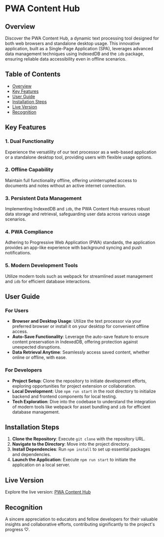 # PWA Content Hub

## Overview

Discover the PWA Content Hub, a dynamic text processing tool designed for both web browsers and standalone desktop usage. This innovative application, built as a Single-Page Application (SPA), leverages advanced data management techniques using IndexedDB and the `idb` package, ensuring reliable data accessibility even in offline scenarios.

## Table of Contents

- [Overview](#overview)
- [Key Features](#key-features)
- [User Guide](#user-guide)
- [Installation Steps](#installation-steps)
- [Live Version](#live-version)
- [Recognition](#recognition)

## Key Features

### 1. Dual Functionality

Experience the versatility of our text processor as a web-based application or a standalone desktop tool, providing users with flexible usage options.

### 2. Offline Capability

Maintain full functionality offline, offering uninterrupted access to documents and notes without an active internet connection.

### 3. Persistent Data Management

Implementing IndexedDB and `idb`, the PWA Content Hub ensures robust data storage and retrieval, safeguarding user data across various usage scenarios.

### 4. PWA Compliance

Adhering to Progressive Web Application (PWA) standards, the application provides an app-like experience with background syncing and push notifications.

### 5. Modern Development Tools

Utilize modern tools such as webpack for streamlined asset management and `idb` for efficient database interactions.

## User Guide

### For Users

- **Browser and Desktop Usage**: Utilize the text processor via your preferred browser or install it on your desktop for convenient offline access.
- **Auto-Save Functionality**: Leverage the auto-save feature to ensure content preservation in IndexedDB, offering protection against unexpected disruptions.
- **Data Retrieval Anytime**: Seamlessly access saved content, whether online or offline, with ease.

### For Developers

- **Project Setup**: Clone the repository to initiate development efforts, exploring opportunities for project extension or collaboration.
- **Local Development**: Use `npm run start` in the root directory to initialize backend and frontend components for local testing.
- **Tech Exploration**: Dive into the codebase to understand the integration of modern tools like webpack for asset bundling and `idb` for efficient database management.

## Installation Steps

1. **Clone the Repository**: Execute `git clone` with the repository URL.
2. **Navigate to the Directory**: Move into the project directory.
3. **Install Dependencies**: Run `npm install` to set up essential packages and dependencies.
4. **Launch the Application**: Execute `npm run start` to initiate the application on a local server.

## Live Version

Explore the live version: [PWA Content Hub](https://content-h)

## Recognition

A sincere appreciation to educators and fellow developers for their valuable insights and collaborative efforts, contributing significantly to the project's progress ♡.
